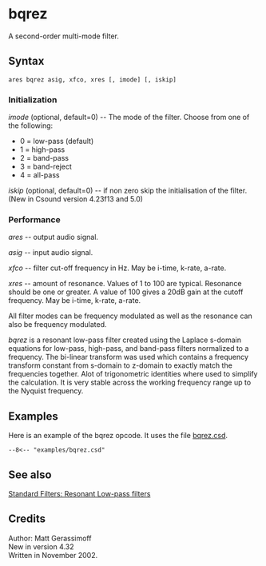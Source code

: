 <!--
id:bqrez
category:Signal Modifiers:Standard Filters:Resonant
-->
# bqrez
A second-order multi-mode filter.

## Syntax
``` csound-orc
ares bqrez asig, xfco, xres [, imode] [, iskip]
```

### Initialization

_imode_ (optional, default=0) -- The mode of the filter. Choose from one of the following:

* 0 = low-pass (default)
* 1 = high-pass
* 2 = band-pass
* 3 = band-reject
* 4 = all-pass

_iskip_ (optional, default=0) -- if non zero skip the initialisation of the filter. (New in Csound version 4.23f13 and 5.0)

### Performance

_ares_ -- output audio signal.

_asig_ -- input audio signal.

_xfco_ -- filter cut-off frequency in Hz. May be i-time, k-rate, a-rate.

_xres_ -- amount of resonance. Values of 1 to 100 are typical. Resonance should be one or greater. A value of 100 gives a 20dB gain at the cutoff frequency. May be i-time, k-rate, a-rate.

All filter modes can be frequency modulated as well as the resonance can also be frequency modulated.

_bqrez_ is a resonant low-pass filter created using the Laplace s-domain equations for low-pass, high-pass, and band-pass filters normalized to a frequency. The bi-linear transform was used which contains a frequency transform constant from s-domain to z-domain to exactly match the frequencies together. Alot of trigonometric identities where used to simplify the calculation. It is very stable across the working frequency range up to the Nyquist frequency.

## Examples

Here is an example of the bqrez opcode. It uses the file [bqrez.csd](../../examples/bqrez.csd).

``` csound-csd title="Example of the bqrez opcode borrowed from the &#8220;rezzy&#8221; opcode in Kevin Conder's manual." linenums="1"
--8<-- "examples/bqrez.csd"
```

## See also

[Standard Filters: Resonant Low-pass filters](../../sigmod/standard)

## Credits

Author: Matt Gerassimoff<br>
New in version 4.32<br>
Written in November 2002.<br>
